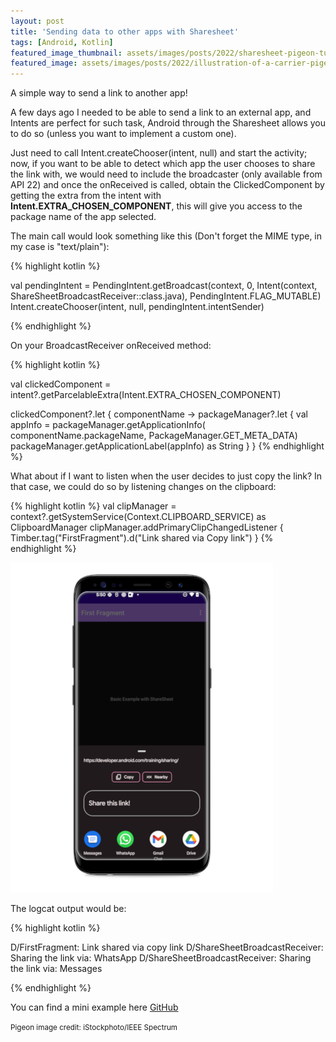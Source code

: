 ```yaml
---
layout: post
title: 'Sending data to other apps with Sharesheet'
tags: [Android, Kotlin]
featured_image_thumbnail: assets/images/posts/2022/sharesheet-pigeon-tumbnail.jpg
featured_image: assets/images/posts/2022/illustration-of-a-carrier-pigeon-with-a-bag-that-has-an-sd-card-shape-on-it.jpg
---
```


A simple way to send a link to another app!

A few days ago I needed to be able to send a link to an external app, and Intents are perfect for such task, Android through the Sharesheet allows you to do so (unless you want to implement a custom one).

Just need to call Intent.createChooser(intent, null) and start the activity; now, if you want to be able to detect which app the user chooses to share the link with, we would need to include the broadcaster (only available from API 22) and once the onReceived is called, obtain the ClickedComponent by getting the extra from the intent with **Intent.EXTRA_CHOSEN_COMPONENT**, this will give you access to the package name of the app selected.

The main call would look something like this (Don't forget the MIME type, in my case is "text/plain"):

{% highlight kotlin %}

val pendingIntent = PendingIntent.getBroadcast(context, 0,
   Intent(context, ShareSheetBroadcastReceiver::class.java), PendingIntent.FLAG_MUTABLE)
Intent.createChooser(intent,  null, pendingIntent.intentSender)

{% endhighlight %}
  

On your BroadcastReceiver onReceived method:

{% highlight kotlin %}

val clickedComponent = intent?.getParcelableExtra<ComponentName>(Intent.EXTRA_CHOSEN_COMPONENT)

clickedComponent?.let { componentName ->
    packageManager?.let {
        val appInfo = packageManager.getApplicationInfo(
            componentName.packageName, PackageManager.GET_META_DATA)
        packageManager.getApplicationLabel(appInfo) as String
    }
}
{% endhighlight %}

What about if I want to listen when the user decides to just copy the link? In that case, we could do so by listening changes on the clipboard:


{% highlight kotlin %}
val clipManager = context?.getSystemService(Context.CLIPBOARD_SERVICE) as ClipboardManager
clipManager.addPrimaryClipChangedListener {
    Timber.tag("FirstFragment").d("Link shared via Copy link")
}
{% endhighlight %}


[![ShareSheet sample](/assets/images/posts/2022/samsung-sharesheet.png)](/sharesheet "ShareSheet sample")

The logcat output would be:

{% highlight kotlin %}

D/FirstFragment: Link shared via copy link
D/ShareSheetBroadcastReceiver: Sharing the link via: WhatsApp
D/ShareSheetBroadcastReceiver: Sharing the link via: Messages

{% endhighlight %}

You can find a mini example here [GitHub](https://github.com/rosebm/ShareSheet)

<p align="left">
<small>Pigeon image credit: iStockphoto/IEEE Spectrum</small>
</p>


